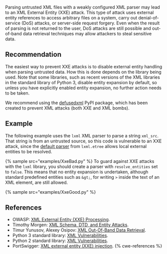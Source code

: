 Parsing untrusted XML files with a weakly configured XML parser may lead to an XML External Entity (XXE) attack. This type of attack uses external entity references to access arbitrary files on a system, carry out denial-of-service (DoS) attacks, or server-side request forgery. Even when the result of parsing is not returned to the user, DoS attacks are still possible and out-of-band data retrieval techniques may allow attackers to steal sensitive data.


## Recommendation
The easiest way to prevent XXE attacks is to disable external entity handling when parsing untrusted data. How this is done depends on the library being used. Note that some libraries, such as recent versions of the XML libraries in the standard library of Python 3, disable entity expansion by default, so unless you have explicitly enabled entity expansion, no further action needs to be taken.

We recommend using the [defusedxml](https://pypi.org/project/defusedxml/) PyPI package, which has been created to prevent XML attacks (both XXE and XML bombs).


## Example
The following example uses the `lxml` XML parser to parse a string `xml_src`. That string is from an untrusted source, so this code is vulnerable to an XXE attack, since the [ default parser](https://lxml.de/apidoc/lxml.etree.html#lxml.etree.XMLParser) from `lxml.etree` allows local external entities to be resolved.

{% sample src="examples/XxeBad.py" %}
To guard against XXE attacks with the `lxml` library, you should create a parser with `resolve_entities` set to `false`. This means that no entity expansion is undertaken, although standard predefined entities such as `&gt;`, for writing `>` inside the text of an XML element, are still allowed.

{% sample src="examples/XxeGood.py" %}

## References
* OWASP: [XML External Entity (XXE) Processing](https://www.owasp.org/index.php/XML_External_Entity_(XXE)_Processing).
* Timothy Morgen: [XML Schema, DTD, and Entity Attacks](https://research.nccgroup.com/2014/05/19/xml-schema-dtd-and-entity-attacks-a-compendium-of-known-techniques/).
* Timur Yunusov, Alexey Osipov: [XML Out-Of-Band Data Retrieval](https://www.slideshare.net/qqlan/bh-ready-v4).
* Python 3 standard library: [XML Vulnerabilities](https://docs.python.org/3/library/xml.html#xml-vulnerabilities).
* Python 2 standard library: [XML Vulnerabilities](https://docs.python.org/2/library/xml.html#xml-vulnerabilities).
* PortSwigger: [XML external entity (XXE) injection](https://portswigger.net/web-security/xxe).
{% cwe-references %}
